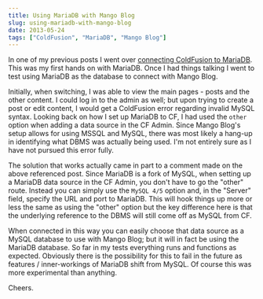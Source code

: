 ```yaml
---
title: Using MariaDB with Mango Blog
slug: using-mariadb-with-mango-blog
date: 2013-05-24
tags: ["ColdFusion", "MariaDB", "Mango Blog"]
---
```


In one of my previous posts I went over [connecting ColdFusion to MariaDB](http://www.tonyjunkes.com/blog/connecting-coldfusion-to-mariadb). This was my first hands on with MariaDB. Once I had things talking I went to test using MariaDB as the database to connect with Mango Blog.

Initially, when switching, I was able to view the main pages - posts and the other content. I could log in to the admin as well; but upon trying to create a post or edit content, I would get a ColdFusion error regarding invalid MySQL syntax. Looking back on how I set up MariaDB to CF, I had used the `other` option when adding a data source in the CF Admin. Since Mango Blog's setup allows for using MSSQL and MySQL, there was most likely a hang-up in identifying what DBMS was actually being used. I'm not entirely sure as I have not pursued this error fully.

The solution that works actually came in part to a comment made on the above referenced post. Since MariaDB is a fork of MySQL, when setting up a MariaDB data source in the CF Admin, you don't have to go the "other" route. Instead you can simply use the `MySQL 4/5` option and, in the "Server" field, specify the URL and port to MariaDB. This will hook things up more or less the same as using the "other" option but the key difference here is that the underlying reference to the DBMS will still come off as MySQL from CF.

When connected in this way you can easily choose that data source as a MySQL database to use with Mango Blog; but it will in fact be using the MariaDB database. So far in my tests everything runs and functions as expected. Obviously there is the possibility for this to fail in the future as features / inner-workings of MariaDB shift from MySQL. Of course this was more experimental than anything.

Cheers.